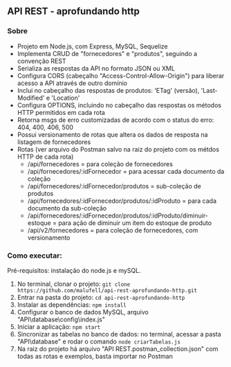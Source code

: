## API REST - aprofundando http

### Sobre

- Projeto em Node.js, com Express, MySQL, Sequelize
- Implementa CRUD de "fornecedores" e "produtos", seguindo a convenção REST
- Serializa as respostas da API no formato JSON ou XML
- Configura CORS (cabeçalho "Access-Control-Allow-Origin") para liberar acesso a API através de outro domínio
- Inclui no cabeçalho das respostas de produtos: 'ETag' (versão), 'Last-Modified' e 'Location'
- Configura OPTIONS, incluindo no cabeçalho das respostas os métodos HTTP permitidos em cada rota 
- Retorna msgs de erro customizadas de acordo com o status do erro: 404, 400, 406, 500
- Possui versionamento de rotas que altera os dados de resposta na listagem de fornecedores
- Rotas (ver arquivo do Postman salvo na raiz do projeto com os métdos HTTP de cada rota)
  - /api/fornecedores = para coleção de fornecedores
  - /api/fornecedores/:idFornecedor = para acessar cada documento da coleção
  - /api/fornecedores/:idFornecedor/produtos = sub-coleção de produtos
  - /api/fornecedores/:idFornecedor/produtos/:idProduto = para cada documento da sub-coleção
  - /api/fornecedores/:idFornecedor/produtos/:idProduto/diminuir-estoque = para ação de diminuir um item do estoque de produto
  - /api/v2/fornecedores = para coleção de fornecedores, com versionamento


### Como executar:

Pré-requisitos: instalação do node.js e mySQL.

1. No terminal, clonar o projeto: `git clone https://github.com/malufell/api-rest-aprofundando-http.git`
2. Entrar na pasta do projeto: `cd api-rest-aprofundando-http`
3. Instalar as dependências: `npm install`
4. Configurar o banco de dados MySQL, arquivo "API\database\config\index.js"
5. Iniciar a aplicação: `npm start`
6. Sincronizar as tabelas no banco de dados: no terminal, acessar a pasta "API\database" e rodar o comando `node criarTabelas.js`
7. Na raiz do projeto há arquivo "API REST.postman_collection.json" com todas as rotas e exemplos, basta importar no Postman 
